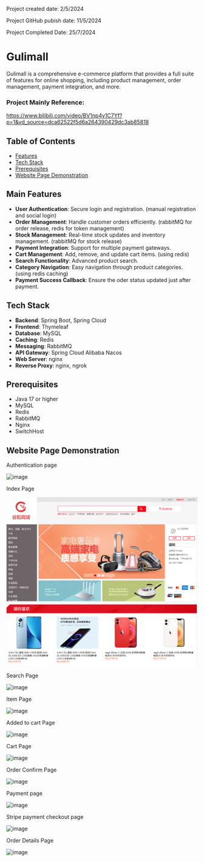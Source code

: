 Project created date: 2/5/2024

Project GitHub pubish date: 11/5/2024

Project Completed Date: 25/7/2024

# Gulimall

Gulimall is a comprehensive e-commerce platform that provides a full suite of features for online shopping, including product management, order management, payment integration, and more.

### Project Mainly Reference: 

https://www.bilibili.com/video/BV1np4y1C7Yf?p=1&vd_source=dca62522f5d6a264390429dc3ab85818

## Table of Contents

- [Features](#features)
- [Tech Stack](#tech-stack)
- [Prerequisites](#Prerequisites)
- [Website Page Demonstration](#website-page-demonstration)
## Main Features

- **User Authentication**: Secure login and registration. (manual registration and social login)
- **Order Management**: Handle customer orders efficiently. (rabbitMQ for order release, redis for token management)
- **Stock Management**: Real-time stock updates and inventory management. (rabbitMQ for stock release)
- **Payment Integration**: Support for multiple payment gateways.
- **Cart Management**: Add, remove, and update cart items. (using redis)
- **Search Functionality**: Advanced product search.
- **Category Navigation**: Easy navigation through product categories. (using redis caching)
- **Payment Success Callback**: Ensure the oder status updated just after payment.
## Tech Stack

- **Backend**: Spring Boot, Spring Cloud
- **Frontend**: Thymeleaf
- **Database**: MySQL
- **Caching**: Redis
- **Messaging**: RabbitMQ
- **API Gateway**: Spring Cloud Alibaba Nacos
- **Web Server**: nginx
- **Reverse Proxy**: nginx, ngrok
  
## Prerequisites

- Java 17 or higher
- MySQL
- Redis
- RabbitMQ
- Nginx
- SwitchHost

## Website Page Demonstration

Authentication page

![image](https://github.com/user-attachments/assets/f86c6285-fea3-4334-976c-56180877d5c8)

Index Page

![Example Image](https://github.com/Kenny628/gulimall-java-project/blob/main/image/index.png)

Search Page

![image](https://github.com/user-attachments/assets/3485a09e-7fd5-45a3-85c8-c0f5db0f11a0)

Item Page

![image](https://github.com/user-attachments/assets/65d289dc-a61e-4449-a8b9-79229928cbf9)

Added to cart Page

![image](https://github.com/user-attachments/assets/b9f1df95-f8ba-4a72-96a5-40245aada7fb)

Cart Page

![image](https://github.com/user-attachments/assets/c0bf85a2-80e9-4347-9efa-de45a9f43988)

Order Confirm Page

![image](https://github.com/user-attachments/assets/aa9aa2ad-4657-424d-90d2-6ce73016dd98)

Payment page

![image](https://github.com/user-attachments/assets/b06c1d42-ae57-4ed9-b3e0-ae9f77ae9456)

Stripe payment checkout page

![image](https://github.com/user-attachments/assets/50732c49-a2bf-467a-bef3-2bb24a8c5817)

Order Details Page

![image](https://github.com/user-attachments/assets/fdc7c310-0e7e-495d-be9a-7a88012e5c7c)




